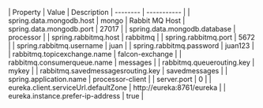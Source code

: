 | Property | Value | Description
| -------- | ----------- |
| spring.data.mongodb.host | mongo | Rabbit MQ Host
| spring.data.mongodb.port | 27017 | 
| spring.data.mongodb.database | processor | 
| spring.rabbitmq.host | rabbitmq | 
| spring.rabbitmq.port | 5672 | 
| spring.rabbitmq.username | juan | 
| spring.rabbitmq.password | juan123 | 
| rabbitmq.topicexchange.name | falcon-exchange | 
| rabbitmq.consumerqueue.name | messages | 
| rabbitmq.queuerouting.key | mykey | 
| rabbitmq.savedmessagesrouting.key | savedmessages | 
| spring.application.name | processor-client | 
| server.port | 0 | 
| eureka.client.serviceUrl.defaultZone | http://eureka:8761/eureka | 
| eureka.instance.prefer-ip-address | true | 
